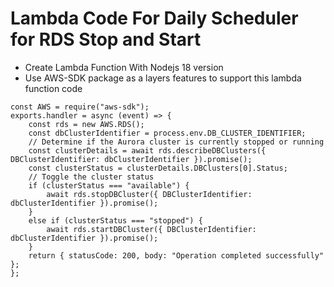 # Lambda Code For Daily Scheduler for RDS Stop and Start
 - Create Lambda Function With Nodejs 18 version
 - Use AWS-SDK package as a layers features to support this lambda function code

``` "use strict";
const AWS = require("aws-sdk");
exports.handler = async (event) => {
    const rds = new AWS.RDS();
    const dbClusterIdentifier = process.env.DB_CLUSTER_IDENTIFIER;
    // Determine if the Aurora cluster is currently stopped or running
    const clusterDetails = await rds.describeDBClusters({ DBClusterIdentifier: dbClusterIdentifier }).promise();
    const clusterStatus = clusterDetails.DBClusters[0].Status;
    // Toggle the cluster status
    if (clusterStatus === "available") {
        await rds.stopDBCluster({ DBClusterIdentifier: dbClusterIdentifier }).promise();
    }
    else if (clusterStatus === "stopped") {
        await rds.startDBCluster({ DBClusterIdentifier: dbClusterIdentifier }).promise();
    }
    return { statusCode: 200, body: "Operation completed successfully" };
};
